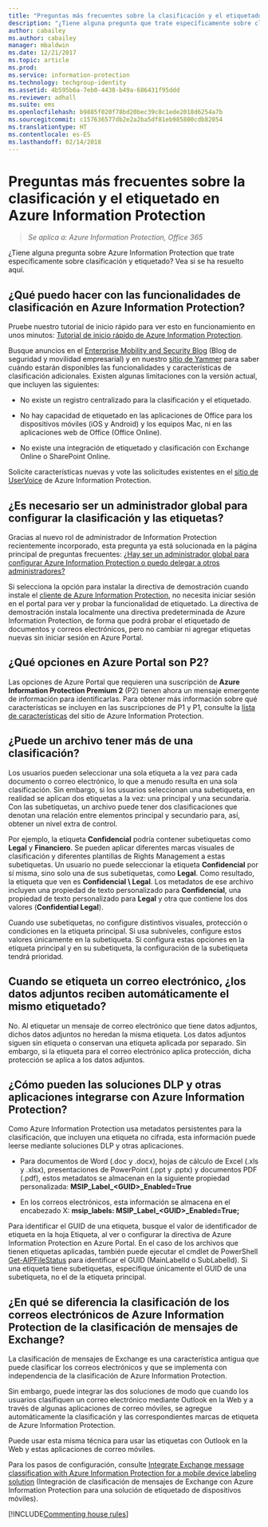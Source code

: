 ```yaml
---
title: "Preguntas más frecuentes sobre la clasificación y el etiquetado - AIP"
description: "¿Tiene alguna pregunta que trate específicamente sobre clasificación y etiquetado con Azure Information Protection? Vea si se ha resuelto aquí."
author: cabailey
ms.author: cabailey
manager: mbaldwin
ms.date: 12/21/2017
ms.topic: article
ms.prod: 
ms.service: information-protection
ms.technology: techgroup-identity
ms.assetid: 4b595b6a-7eb0-4438-b49a-686431f95ddd
ms.reviewer: adhall
ms.suite: ems
ms.openlocfilehash: b9885f020f78bd20bec39c8c1ede2018d6254a7b
ms.sourcegitcommit: c157636577db2e2a2ba5df81eb985800cdb82054
ms.translationtype: HT
ms.contentlocale: es-ES
ms.lasthandoff: 02/14/2018
---
```

# <a name="frequently-asked-questions-about-classification-and-labeling-in-azure-information-protection"></a>Preguntas más frecuentes sobre la clasificación y el etiquetado en Azure Information Protection

>*Se aplica a: Azure Information Protection, Office 365*

¿Tiene alguna pregunta sobre Azure Information Protection que trate específicamente sobre clasificación y etiquetado?  Vea si se ha resuelto aquí. 

## <a name="what-can-i-do-with-the-classification-capabilities-in-azure-information-protection"></a>¿Qué puedo hacer con las funcionalidades de clasificación en Azure Information Protection?

Pruebe nuestro tutorial de inicio rápido para ver esto en funcionamiento en unos minutos: [Tutorial de inicio rápido de Azure Information Protection](infoprotect-quick-start-tutorial.md).

Busque anuncios en el [Enterprise Mobility and Security Blog](https://cloudblogs.microsoft.com/enterprisemobility/?product=azure-information-protection) (Blog de seguridad y movilidad empresarial) y en nuestro [sitio de Yammer](https://www.yammer.com/askipteam/#/threads/inGroup?type=in_group&feedId=8652489&view=all) para saber cuándo estarán disponibles las funcionalidades y características de clasificación adicionales. Existen algunas limitaciones con la versión actual, que incluyen las siguientes:

- No existe un registro centralizado para la clasificación y el etiquetado.

- No hay capacidad de etiquetado en las aplicaciones de Office para los dispositivos móviles (iOS y Android) y los equipos Mac, ni en las aplicaciones web de Office (Office Online).

- No existe una integración de etiquetado y clasificación con Exchange Online o SharePoint Online.

Solicite características nuevas y vote las solicitudes existentes en el [sitio de UserVoice](https://msip.uservoice.com/) de Azure Information Protection.

## <a name="do-i-need-to-be-a-global-admin-to-configure-classification-and-labels"></a>¿Es necesario ser un administrador global para configurar la clasificación y las etiquetas?

Gracias al nuevo rol de administrador de Information Protection recientemente incorporado, esta pregunta ya está solucionada en la página principal de preguntas frecuentes: [¿Hay ser un administrador global para configurar Azure Information Protection o puedo delegar a otros administradores?](faqs.md#do-you-need-to-be-a-global-admin-to-configure-azure-information-protection-or-can-i-delegate-to-other-administrators)

Si selecciona la opción para instalar la directiva de demostración cuando instale el [cliente de Azure Information Protection](https://www.microsoft.com/en-us/download/details.aspx?id=53018), no necesita iniciar sesión en el portal para ver y probar la funcionalidad de etiquetado. La directiva de demostración instala localmente una directiva predeterminada de Azure Information Protection, de forma que podrá probar el etiquetado de documentos y correos electrónicos, pero no cambiar ni agregar etiquetas nuevas sin iniciar sesión en Azure Portal. 

## <a name="which-options-in-the-azure-portal-are-p2"></a>¿Qué opciones en Azure Portal son P2?

Las opciones de Azure Portal que requieren una suscripción de **Azure Information Protection Premium 2** (P2) tienen ahora un mensaje emergente de información para identificarlas. Para obtener más información sobre qué características se incluyen en las suscripciones de P1 y P1, consulte la [lista de características](https://www.microsoft.com/cloud-platform/azure-information-protection-features) del sitio de Azure Information Protection.

## <a name="can-a-file-have-more-than-one-classification"></a>¿Puede un archivo tener más de una clasificación?

Los usuarios pueden seleccionar una sola etiqueta a la vez para cada documento o correo electrónico, lo que a menudo resulta en una sola clasificación. Sin embargo, si los usuarios seleccionan una subetiqueta, en realidad se aplican dos etiquetas a la vez: una principal y una secundaria. Con las subetiquetas, un archivo puede tener dos clasificaciones que denotan una relación entre elementos principal y secundario para, así, obtener un nivel extra de control.

Por ejemplo, la etiqueta **Confidencial** podría contener subetiquetas como **Legal** y **Financiero**. Se pueden aplicar diferentes marcas visuales de clasificación y diferentes plantillas de Rights Management a estas subetiquetas. Un usuario no puede seleccionar la etiqueta **Confidencial** por sí misma, sino solo una de sus subetiquetas, como **Legal**. Como resultado, la etiqueta que ven es **Confidencial \ Legal**. Los metadatos de ese archivo incluyen una propiedad de texto personalizado para **Confidencial**, una propiedad de texto personalizado para **Legal** y otra que contiene los dos valores (**Confidential Legal**). 

Cuando use subetiquetas, no configure distintivos visuales, protección o condiciones en la etiqueta principal. Si usa subniveles, configure estos valores únicamente en la subetiqueta. Si configura estas opciones en la etiqueta principal y en su subetiqueta, la configuración de la subetiqueta tendrá prioridad.

## <a name="when-an-email-is-labeled-do-any-attachments-automatically-get-the-same-labeling"></a>Cuando se etiqueta un correo electrónico, ¿los datos adjuntos reciben automáticamente el mismo etiquetado?

No. Al etiquetar un mensaje de correo electrónico que tiene datos adjuntos, dichos datos adjuntos no heredan la misma etiqueta. Los datos adjuntos siguen sin etiqueta o conservan una etiqueta aplicada por separado. Sin embargo, si la etiqueta para el correo electrónico aplica protección, dicha protección se aplica a los datos adjuntos.

## <a name="how-can-dlp-solutions-and-other-applications-integrate-with-azure-information-protection"></a>¿Cómo pueden las soluciones DLP y otras aplicaciones integrarse con Azure Information Protection?

Como Azure Information Protection usa metadatos persistentes para la clasificación, que incluyen una etiqueta no cifrada, esta información puede leerse mediante soluciones DLP y otras aplicaciones. 

- Para documentos de Word (.doc y .docx), hojas de cálculo de Excel (.xls y .xlsx), presentaciones de PowerPoint (.ppt y .pptx) y documentos PDF (.pdf), estos metadatos se almacenan en la siguiente propiedad personalizada: **MSIP_Label_\<GUID>_Enabled=True**  

- En los correos electrónicos, esta información se almacena en el encabezado X: **msip_labels: MSIP_Label_\<GUID>_Enabled=True;**  

Para identificar el GUID de una etiqueta, busque el valor de identificador de etiqueta en la hoja Etiqueta, al ver o configurar la directiva de Azure Information Protection en Azure Portal. En el caso de los archivos que tienen etiquetas aplicadas, también puede ejecutar el cmdlet de PowerShell [Get-AIPFileStatus](/powershell/module/azureinformationprotection/get-aipfilestatus) para identificar el GUID (MainLabelId o SubLabelId). Si una etiqueta tiene subetiquetas, especifique únicamente el GUID de una subetiqueta, no el de la etiqueta principal.

## <a name="how-is-azure-information-protection-classification-for-emails-different-from-exchange-message-classification"></a>¿En qué se diferencia la clasificación de los correos electrónicos de Azure Information Protection de la clasificación de mensajes de Exchange?

La clasificación de mensajes de Exchange es una característica antigua que puede clasificar los correos electrónicos y que se implementa con independencia de la clasificación de Azure Information Protection. 

Sin embargo, puede integrar las dos soluciones de modo que cuando los usuarios clasifiquen un correo electrónico mediante Outlook en la Web y a través de algunas aplicaciones de correo móviles, se agregue automáticamente la clasificación y las correspondientes marcas de etiqueta de Azure Information Protection. 

Puede usar esta misma técnica para usar las etiquetas con Outlook en la Web y estas aplicaciones de correo móviles.

Para los pasos de configuración, consulte [Integrate Exchange message classification with Azure Information Protection for a mobile device labeling solution](../rms-client/client-admin-guide-customizations.md#integration-with-exchange-message-classification-for-a-mobile-device-labeling-solution) (Integración de clasificación de mensajes de Exchange con Azure Information Protection para una solución de etiquetado de dispositivos móviles). 



[!INCLUDE[Commenting house rules](../includes/houserules.md)]
